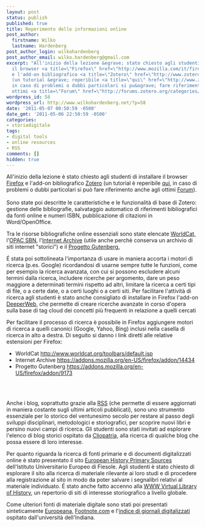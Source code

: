 ```yaml
---
layout: post
status: publish
published: true
title: Reperimento delle informazioni online
post_author:
  firstname: Wilko
  lastname: Hardenberg
post_author_login: wilkohardenberg
post_author_email: wilko.hardenberg@gmail.com
excerpt: "All'inizio della lezione &egrave; stato chiesto agli studenti di installare
  il browser <a title=\"Firefox\" href=\"http://www.mozilla.com/it/firefox/\">Firefox</a>
  e l'add-on bibliografico <a title=\"Zotero\" href=\"http://www.zotero.org\">Zotero</a>
  (un tutorial &egrave; reperibile <a title=\"qui\" href=\"http://www.zotero.org/support/it/start\">qui</a>,
  in caso di problemi o dubbi particolari si pu&ograve; fare riferimento anche agli
  ottimi <a title=\"Forum\" href=\"http://forums.zotero.org/categories/\">Forum</a>).\r\n"
wordpress_id: 58
wordpress_url: http://www.wilkohardenberg.net/?p=58
date: '2011-05-07 00:50:59 -0500'
date_gmt: '2011-05-06 22:50:59 -0500'
categories:
- storiadigitale
tags:
- digital tools
- online resources
- RSS
comments: []
hidden: true
---
```

<p>All'inizio della lezione &egrave; stato chiesto agli studenti di installare il browser <a title="Firefox" href="http://www.mozilla.com/it/firefox/">Firefox</a> e l'add-on bibliografico <a title="Zotero" href="http://www.zotero.org">Zotero</a> (un tutorial &egrave; reperibile <a title="qui" href="http://www.zotero.org/support/it/start">qui</a>, in caso di problemi o dubbi particolari si pu&ograve; fare riferimento anche agli ottimi <a title="Forum" href="http://forums.zotero.org/categories/">Forum</a>).<br />
<a id="more"></a><a id="more-58"></a><br />
Sono state poi descritte le caratteristiche e le funzionalit&agrave; di base di Zotero: gestione delle bibliografie, salvataggio automatico di  riferimenti bibliografici da fonti online e numeri ISBN, pubblicazione di citazioni in Word/OpenOffice.</p>
<p>Tra le risorse bibliografiche online essenziali sono state elencate <a title="WorldCat," href="http://www.worldcat.org/">WorldCat,</a> l'<a title="OPAC SBN" href="http://opac.sbn.it">OPAC SBN</a>, l'<a title="Internet Archive" href="http://www.archive.org/">Internet Archive</a> (utile anche perch&egrave; conserva un archivio di siti internet "storici") e il <a title="Progetto Gutenberg." href="http://promo.net/pg">Progetto Gutenberg.</a></p>
<p>&Eacute; stata poi sottolineata l'importanza di usare in maniera accorta i motori di ricerca (p.es. Google) ricordandosi di usarne sempre tutte le funzioni, come per esempio la ricerca avanzata, con cui si possono escludere alcuni termini dalla ricerca, includere ricerche per argomento, dare un peso maggiore a determinati termini rispetto ad altri, limitare la ricerca a certi tipi di file, o a certe date, o a certi luoghi o a certi siti. Per facilitare l'attivit&agrave; di ricerca agli studenti &egrave; stato anche consigliato di installare in Firefox l'add-on <a title="DeeperWeb," href="http://www.deeperweb.com/opensearch.xml">DeeperWeb,</a> che permette di creare ricerche avanzate in corso d'opera sulla base di tag cloud dei concetti pi&ugrave; frequenti in relazione a quelli cercati</p>
<p>Per facilitare il processo di ricerca &egrave; possibile in Firefox aggiungere motori di ricerca a quelli canonici (Google, Yahoo, Bing) inclusi nella casella di ricerca in alto a destra. Di seguito si danno i link diretti alle relative estensioni per Firefox:</p>
<ul>
<li> WorldCat <a title="http://www.worldcat.org/toolbars/default.jsp" href="http://www.worldcat.org/toolbars/default.jsp">http://www.worldcat.org/toolbars/default.jsp</a></li>
<li> Internet Archive <a title="https://addons.mozilla.org/en-US/firefox/addon/14434" href="https://addons.mozilla.org/en-US/firefox/addon/14434">https://addons.mozilla.org/en-US/firefox/addon/14434</a></li>
<li> Progetto Gutenberg <a title="https://addons.mozilla.org/en-US/firefox/addon/9173" href="https://addons.mozilla.org/en-US/firefox/addon/9173">https://addons.mozilla.org/en-US/firefox/addon/9173</a></li><br />
</ul><br />
<p>Anche i blog, soprattutto grazie alla <a title="RSS" href="http://en.wikipedia.org/wiki/RSS">RSS</a> (che permette di essere aggiornati in maniera costante sugli ultimi articoli pubblicati), sono uno strumento essenziale per lo storico del ventunesimo secolo per restare al passo degli sviluppi disciplinari, metodologici e storiografici, per scoprire nuovi libri e persino nuovi campi di ricerca. Gli studenti sono stati invitati ad esplorare l'elenco di blog storici ospitato da <a title="Cliopatria," href="http://hnn.us/blogs/entries/9665.html">Cliopatria,</a> alla ricerca di qualche blog che possa essere di loro interesse.</p>
<p>Per quanto riguarda la ricerca di fonti primarie e di documenti digitalizzati online &egrave; stato presentato il sito <a title="European History Primary Sources" href="http://primary-sources.eui.eu">European History Primary Sources</a> dell'Istituto Universitario Europeo di Fiesole. Agli studenti &egrave; stato chiesto di esplorare il sito alla ricerca di materiale rilevante ai loro studi e di procedere alla registrazione al sito in modo da poter salvare i segnalibri relativi al materiale individuato. &Eacute; stato anche fatto accenno alla <a title="WWW Virtual Library of History" href="http://vlib.iue.it/history/index.html">WWW Virtual Library of History</a>, un repertorio di siti di interesse storiografico a livello globale.</p>
<p>Come ulteriori fonti di materiale digitale sono stati poi presentati sinteticamente <a title="Europeana" href="http://www.europeana.eu">Europeana</a>, <a title="Footnote.com" href="http://footnote.com">Footnote.com</a> e l'<a title="indice di giornali digitalizzati" href="http://www.library.illinois.edu/hpnl/newspapers/historical.php">indice di giornali digitalizzati</a> ospitato dall'universit&agrave; dell'Indiana.</p>
